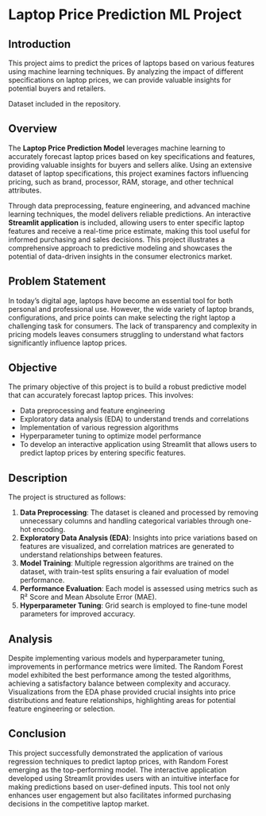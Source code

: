 # Laptop Price Prediction ML Project

## Introduction
This project aims to predict the prices of laptops based on various features using machine learning techniques. By analyzing the impact of different specifications on laptop prices, we can provide valuable insights for potential buyers and retailers.

Dataset included in the repository.

## Overview
The **Laptop Price Prediction Model** leverages machine learning to accurately forecast laptop prices based on key specifications and features, providing valuable insights for buyers and sellers alike. Using an extensive dataset of laptop specifications, this project examines factors influencing pricing, such as brand, processor, RAM, storage, and other technical attributes.

Through data preprocessing, feature engineering, and advanced machine learning techniques, the model delivers reliable predictions. An interactive **Streamlit application** is included, allowing users to enter specific laptop features and receive a real-time price estimate, making this tool useful for informed purchasing and sales decisions. This project illustrates a comprehensive approach to predictive modeling and showcases the potential of data-driven insights in the consumer electronics market.

## Problem Statement
In today’s digital age, laptops have become an essential tool for both personal and professional use. However, the wide variety of laptop brands, configurations, and price points can make selecting the right laptop a challenging task for consumers. The lack of transparency and complexity in pricing models leaves consumers struggling to understand what factors significantly influence laptop prices.

## Objective
The primary objective of this project is to build a robust predictive model that can accurately forecast laptop prices. This involves:
- Data preprocessing and feature engineering
- Exploratory data analysis (EDA) to understand trends and correlations
- Implementation of various regression algorithms
- Hyperparameter tuning to optimize model performance
- To develop an interactive application using Streamlit that allows users to predict laptop prices by entering specific features.

## Description
The project is structured as follows:
1. **Data Preprocessing**: The dataset is cleaned and processed by removing unnecessary columns and handling categorical variables through one-hot encoding.
2. **Exploratory Data Analysis (EDA)**: Insights into price variations based on features are visualized, and correlation matrices are generated to understand relationships between features.
3. **Model Training**: Multiple regression algorithms are trained on the dataset, with train-test splits ensuring a fair evaluation of model performance.
4. **Performance Evaluation**: Each model is assessed using metrics such as R² Score and Mean Absolute Error (MAE).
5. **Hyperparameter Tuning**: Grid search is employed to fine-tune model parameters for improved accuracy.

## Analysis
Despite implementing various models and hyperparameter tuning, improvements in performance metrics were limited. The Random Forest model exhibited the best performance among the tested algorithms, achieving a satisfactory balance between complexity and accuracy. Visualizations from the EDA phase provided crucial insights into price distributions and feature relationships, highlighting areas for potential feature engineering or selection.

## Conclusion
This project successfully demonstrated the application of various regression techniques to predict laptop prices, with Random Forest emerging as the top-performing model. The interactive application developed using Streamlit provides users with an intuitive interface for making predictions based on user-defined inputs. This tool not only enhances user engagement but also facilitates informed purchasing decisions in the competitive laptop market.



